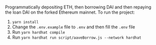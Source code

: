Programmatically depositing ETH, then borrowing DAI and then repaying the loan DAI on the forked Ethereum mainnet.
To run the project:
1) `yarn install`
2) Change the `.env.example` file to `.env` and then fill the `.env` file
3) Run `yarn hardhat compile`
4) Run `yarn hardhat run script/aaveBorrow.js --network hardhat`
